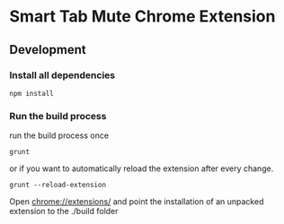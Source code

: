 # Smart Tab Mute Chrome Extension

## Development

### Install all dependencies

```shell
npm install
```

### Run the build process

run the build process once

```shell
grunt
```

or if you want to automatically reload the extension after every change.

```shell
grunt --reload-extension
```

Open [chrome://extensions/](chrome://extensions/) and point the installation of an unpacked extension to the ./build folder
